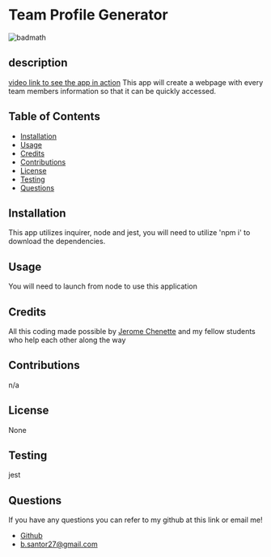 # Team Profile Generator
![badmath](https://img.shields.io/badge/license-None-red)
## description
[video link to see the app in action](https://drive.google.com/file/d/1T64gr2LNvPoNcVd5DWWfh9OqbtTcvqKu/view?usp=sharing)
This app will create a webpage with every team members information so that it can be quickly accessed.
## Table of Contents 
 * [Installation](#installation)
* [Usage](#usage)
* [Credits](#credits)
* [Contributions](#contribution)
* [License](#license)
* [Testing](#Testing)
* [Questions](#questions)

## Installation 
 This app utilizes inquirer, node and jest, you will need to utilize 'npm i' to download the dependencies.
## Usage 
 You will need to launch from node to use this application
## Credits 
 All this coding made possible by [Jerome Chenette](https://github.com/jeromechenette) and my fellow students who help each other along the way
## Contributions 
 n/a
## License 
 None
## Testing 
 jest
## Questions 
 If you have any questions you can refer to my github at this link or email me! 
 * [Github](github.com/BrettSantor) 
* b.santor27@gmail.com